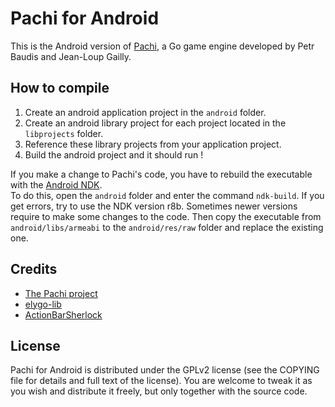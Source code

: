 # Pachi for Android

This is the Android version of [Pachi][1], a Go game engine developed by Petr Baudis and Jean-Loup Gailly.

## How to compile

1. Create an android application project in the `android` folder.
2. Create an android library project for each project located in the `libprojects` folder.
3. Reference these library projects from your application project.
4. Build the android project and it should run !

If you make a change to Pachi's code, you have to rebuild the executable with the [Android NDK][2].  
To do this, open the `android` folder and enter the command `ndk-build`. If you get errors, try to use the NDK version r8b. Sometimes newer versions require to make some changes to the code. Then copy the executable from `android/libs/armeabi` to the `android/res/raw` folder and replace the existing one.


## Credits

- [The Pachi project](http://pachi.or.cz)
- [elygo-lib](http://github.com/Daimas/elygo-lib)
- [ActionBarSherlock](http://actionbarsherlock.com)

## License

Pachi for Android is distributed under the GPLv2 license (see the COPYING file for details and full text of the license). You are welcome to tweak it as you wish and distribute it freely, but only together with the source code.

  [1]: http://pachi.or.cz
  [2]: http://developer.android.com/tools/sdk/ndk/index.html
